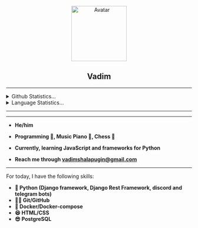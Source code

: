 <p align="center">
  <img width="150px" src="https://avatars.githubusercontent.com/u/106238244?v=4" align="center" alt="Avatar">
  <h2 align="center">
    <a href"https://github.com/vadushkin">Vadim</a>
  </h2>
  
<hr>
<details>
    <summary>Github Statistics...</summary>
    <p align="center">
        <img src="https://github-readme-stats.vercel.app/api?username=vadushkin&count_private=true&hide_title=true&include_all_commits=true&show_icons=true">
    </p>
</details>
<details>
    <summary>Language Statistics...</summary>
    <p align="center">
        <img src="https://wakatime.com/share/@Vadushkin/73523276-7fee-417b-9f29-3e617e822f17.svg">
    </p>
</details>
<hr>

---

- **He/him**

- **Programming 💼, Music Piano 🎹, Chess 🥇**

- **Currently, learning JavaScript and frameworks for Python**

- **Reach me through [vadimshalapugin@gmail.com](mailto:vadimshalapugin@gmail.com)**

---

For today, I have the following skills:

* **🐍 Python (Django framework, Django Rest Framework, discord and telegram bots)**
* **🐱‍👤 Git/GitHub**
* **🐋 Docker/Docker-compose**
* **😆 HTML/CSS**
* **😎 PostgreSQL**
